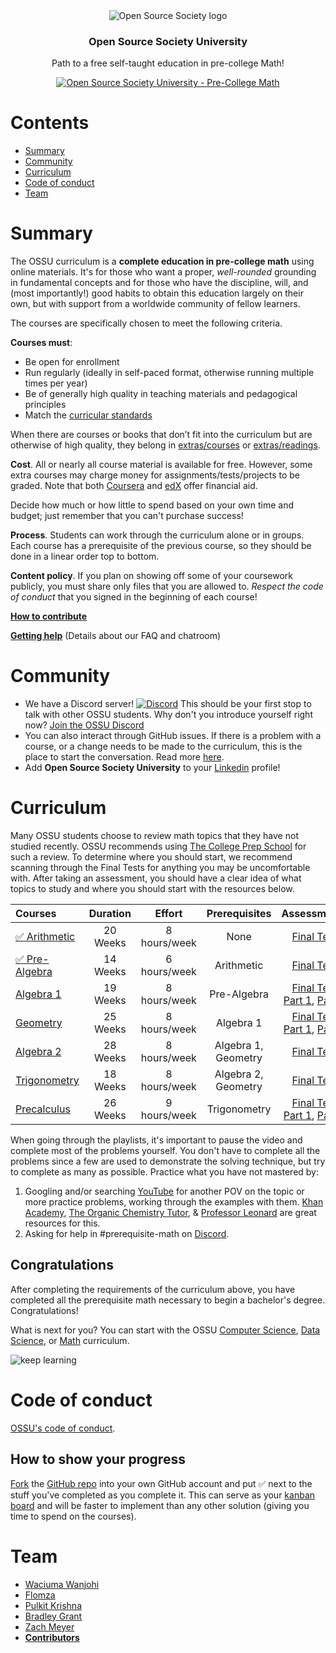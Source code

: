 <div align="center" style="text-align: center">
<img src="images/ossu-logo.webp" alt="Open Source Society logo"/>
<h3>Open Source Society University</h3>
<p>
  Path to a free self-taught education in pre-college Math!
</p>
<p>
  <a href="https://github.com/ossu/precollege-math">
    <img alt="Open Source Society University - Pre-College Math" src="https://img.shields.io/badge/OSSU-precollege--math-blue.svg"
  ></a>
</p>
</div>

# Contents

- [Summary](#summary)
- [Community](#community)
- [Curriculum](#curriculum)
- [Code of conduct](#code-of-conduct)
- [Team](#team)

# Summary

The OSSU curriculum is a **complete education in pre-college math** using online materials.
It's for those who want a proper, *well-rounded* grounding in fundamental concepts
and for those who have the discipline, will, and (most importantly!) good habits to obtain this education largely on their own,
but with support from a worldwide community of fellow learners.

The courses are specifically chosen to meet the following criteria.

**Courses must**:
- Be open for enrollment
- Run regularly (ideally in self-paced format, otherwise running multiple times per year)
- Be of generally high quality in teaching materials and pedagogical principles
- Match the [curricular standards](CURRICULAR_GUIDELINES.md)

When there are courses or books that don’t fit into the curriculum but are otherwise of high quality, they belong in [extras/courses](/extras/courses.md) or [extras/readings](/extras/readings.md).

**Cost**. All or nearly all course material is available for free. However, some extra courses may charge money for assignments/tests/projects to be graded.
Note that both [Coursera](https://www.coursera.support/s/article/209819033-Apply-for-Financial-Aid-or-a-Scholarship?language=en_US) and [edX](https://courses.edx.org/financial-assistance/) offer financial aid.

Decide how much or how little to spend based on your own time and budget;
just remember that you can't purchase success!

**Process**. Students can work through the curriculum alone or in groups. Each course has a prerequisite of the previous course, so they should be done in a linear order top to bottom.

**Content policy**. If you plan on showing off some of your coursework publicly, you must share only files that you are allowed to.
*Respect the code of conduct* that you signed in the beginning of each course!

**[How to contribute](CONTRIBUTING.md)**

**[Getting help](HELP.md)** (Details about our FAQ and chatroom)

# Community

- We have a Discord server! [![Discord](https://img.shields.io/discord/744385009028431943.svg?label=&logo=discord&logoColor=ffffff&color=7389D8&labelColor=6A7EC2)](https://discord.gg/wuytwK5s9h) This should be your first stop to talk with other OSSU students. Why don't you introduce yourself right now? [Join the OSSU Discord](https://discord.gg/wuytwK5s9h)
- You can also interact through GitHub issues. If there is a problem with a course, or a change needs to be made to the curriculum, this is the place to start the conversation. Read more [here](CONTRIBUTING.md).
- Add **Open Source Society University** to your [Linkedin](https://www.linkedin.com/school/11272443/) profile!

# Curriculum

Many OSSU students choose to review math topics that they have not studied recently.
OSSU recommends using [The College Prep School](https://www.youtube.com/@thecollegeprepschool4486/playlists) for such a review.
To determine where you should start, we recommend scanning through the Final Tests for anything you may be uncomfortable with. After taking an assessment, you should have a clear idea of what topics to study and where you should start with the resources below.

Courses | Duration | Effort | Prerequisites | Assessments
:-- | :--: | :--: | :--: | :--:
[✅ Arithmetic](/coursepages/arithmetic/README.md) | 20 Weeks | 8 hours/week | None | [Final Test](https://www.youtube.com/watch?v=Af-MqCJGZww&list=PLm2VEQtiYjhpTTgxTVCXVcpYWDUqiewiQ&index=39&pp=iAQB0gcJCTgDd0p55Nqk)
[✅ Pre-Algebra](/coursepages/pre-algebra/README.md) | 14 Weeks | 6 hours/week | Arithmetic | [Final Test](https://www.youtube.com/watch?v=tz0VX_QfFxI&list=PLm2VEQtiYjhoZuRqvrC_dxSrwr0uexm4l&index=27&pp=iAQB)
[Algebra 1](/coursepages/algebra-1/README.md) | 19 Weeks | 8 hours/week | Pre-Algebra | [Final Test Part 1](https://www.youtube.com/watch?v=-RA5vtfH-qY&list=PLm2VEQtiYjhpXDka_1Q6m0x1rL5GRPMX8&index=35&t=369s&pp=iAQB0gcJCTgDd0p55Nqk), [Part 2](https://www.youtube.com/watch?v=lx0sDd0efSo&list=PLm2VEQtiYjhpXDka_1Q6m0x1rL5GRPMX8&index=37&pp=iAQB)
[Geometry](/coursepages/geometry/README.md) | 25 Weeks | 8 hours/week | Algebra 1 | [Final Test Part 1](https://www.youtube.com/watch?v=84e6AVgYYNk&list=PLm2VEQtiYjhoXTFAF8nuN5YrAl2Muh4Nw&index=47&t=2s&pp=iAQB), [Part 2](https://www.youtube.com/watch?v=3Aaahyp1Lh8&list=PLm2VEQtiYjhoXTFAF8nuN5YrAl2Muh4Nw&index=49&pp=iAQB0gcJCTgDd0p55Nqk)
[Algebra 2](/coursepages/algebra-2/README.md) | 28 Weeks | 8 hours/week | Algebra 1, Geometry | [Final Test](https://www.youtube.com/watch?v=IQYKm-0KaOE&list=PLm2VEQtiYjhoEvVOJzs8jrgFc1zXQVMiQ&index=55&pp=iAQB)
[Trigonometry](/coursepages/trigonometry/README.md) | 18 Weeks | 8 hours/week | Algebra 2, Geometry | [Final Test](https://www.youtube.com/watch?v=2vNzGXrgbdQ&list=PLm2VEQtiYjhofP-A_QvAoTVwWjXwU7bCc&index=35&pp=iAQB)
[Precalculus](/coursepages/precalculus/README.md) | 26 Weeks | 9 hours/week | Trigonometry | [Final Test Part 1](https://www.youtube.com/watch?v=OY63IBm5RpI&list=PLm2VEQtiYjhrrznuk1nQu9qJBniirGXl_&index=45&pp=iAQB0gcJCTgDd0p55Nqk), [Part 2](https://www.youtube.com/watch?v=aY7qINRAOvU&list=PLm2VEQtiYjhrrznuk1nQu9qJBniirGXl_&index=47&pp=iAQB)


When going through the playlists, it's important to pause the video and complete most of the problems yourself. You don't have to complete all the problems since a few are used to demonstrate the solving technique, but try to complete as many as possible.
Practice what you have not mastered by:
1. Googling and/or searching [YouTube](https://www.youtube.com/) for another POV on the topic or more practice problems, working through the examples with them. [Khan Academy](https://www.youtube.com/@khanacademy), [The Organic Chemistry Tutor](https://www.youtube.com/@TheOrganicChemistryTutor), & [Professor Leonard](https://www.youtube.com/@ProfessorLeonard) are great resources for this.
2. Asking for help in #prerequisite-math on [Discord](https://discord.gg/mS4GnBCdZk).

## Congratulations

After completing the requirements of the curriculum above,
you have completed all the prerequisite math necessary to begin a bachelor's degree.
Congratulations!

What is next for you? You can start with the OSSU [Computer Science](https://cs.ossu.dev), [Data Science](https://ds.ossu.dev), or [Math](https://math.ossu.dev/) curriculum.

![keep learning](images/keep-learning.webp)

# Code of conduct
[OSSU's code of conduct](https://github.com/ossu/code-of-conduct).

## How to show your progress

[Fork](https://www.freecodecamp.org/news/how-to-fork-a-github-repository/) the [GitHub repo](https://github.com/ossu/precollege-math) into your own GitHub account and put ✅ next to the stuff you've completed as you complete it. This can serve as your [kanban board](https://en.wikipedia.org/wiki/Kanban_board) and will be faster to implement than any other solution (giving you time to spend on the courses).

# Team

* [Waciuma Wanjohi](https://github.com/waciumawanjohi)
* [Flomza](https://github.com/Flomza)
* [Pulkit Krishna](https://github.com/pulkitkrishna00)
* [Bradley Grant](https://github.com/bradleygrant)
* [Zach Meyer](https://github.com/zachmmeyer)
* **[Contributors](https://github.com/ossu/precollege-math/graphs/contributors)**

